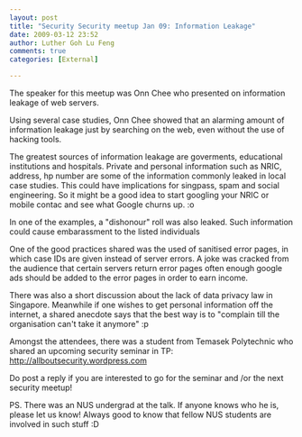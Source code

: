 ```yaml
---
layout: post
title: "Security Security meetup Jan 09: Information Leakage"
date: 2009-03-12 23:52
author: Luther Goh Lu Feng
comments: true
categories: [External]

---
```

The speaker for this meetup was Onn Chee who presented on information leakage of web servers.

Using several case studies, Onn Chee showed that an alarming amount of information leakage just by searching on the web, even without the use of hacking tools.

The greatest sources of information leakage are goverments, educational institutions and hospitals. Private and personal information such as NRIC, address, hp number are some of the information commonly leaked in local case studies. This could have implications for singpass, spam and social engineering. So it might be a good idea to start googling your NRIC or mobile contac and see what Google churns up. :o

In one of the examples, a "dishonour" roll was also leaked. Such information could cause embarassment to the listed individuals

One of the good practices shared was the used of sanitised error pages, in which case IDs are given instead of server errors. A joke was cracked from the audience that certain servers return error pages often enough google ads should be added to the error pages in order to earn income.

There was also a short discussion about the lack of data privacy law in Singapore. Meanwhile if one wishes to get personal information off the internet, a shared anecdote says that the best way is to "complain till the organisation can't take it anymore" :p

Amongst the attendees, there was a student from Temasek Polytechnic who shared an upcoming security seminar in TP: <a href="http://allboutsecurity.wordpress.com">http://allboutsecurity.wordpress.com</a>

Do post a reply if you are interested to go for the seminar and /or the next security meetup!

PS. There was an NUS undergrad at the talk. If anyone knows who he is, please let us know! Always good to know that fellow NUS students are involved in such stuff :D
